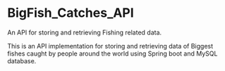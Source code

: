 # BigFish_Catches_API
An API for storing and retrieving Fishing related data.

This is an API implementation for storing and retrieving data of Biggest fishes caught by people around the world using Spring boot and MySQL database.
